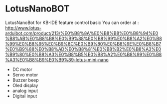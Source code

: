 # LotusNanoBOT
LotusNanoBot for KB-IDE feature control basic
You can order at : http://www.lotus-arduibot.com/product/213/%E0%B8%8A%E0%B8%B8%E0%B8%94%E0%B8%AB%E0%B8%B8%E0%B9%88%E0%B8%99%E0%B8%A2%E0%B8%99%E0%B8%95%E0%B9%8C%E0%B9%80%E0%B8%9E%E0%B8%B7%E0%B9%88%E0%B8%AD%E0%B8%81%E0%B8%B2%E0%B8%A3%E0%B9%80%E0%B8%A3%E0%B8%B5%E0%B8%A2%E0%B8%99%E0%B8%A3%E0%B8%B9%E0%B9%89-lotus-mini-nano
  - DC motor 
  - Servo motor
  - Buzzer beep
  - Oled display
  - analog input
  - Digital input

 

